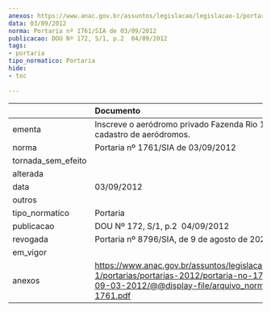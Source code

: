 ```yaml
---
anexos: https://www.anac.gov.br/assuntos/legislacao/legislacao-1/portarias/portarias-2012/portaria-no-1761-sia-de-09-03-2012/@@display-file/arquivo_norma/PA2012-1761.pdf
data: 03/09/2012
norma: Portaria nº 1761/SIA de 03/09/2012
publicacao: DOU Nº 172, S/1, p.2  04/09/2012
tags:
- portaria
tipo_normatico: Portaria
hide: 
- toc 
 
---
```


|                    | Documento                                                                                                                                                         |
|:-------------------|:------------------------------------------------------------------------------------------------------------------------------------------------------------------|
| ementa             | Inscreve o aeródromo privado Fazenda Rio 18 (PA) no cadastro de aeródromos.                                                                                       |
| norma              | Portaria nº 1761/SIA de 03/09/2012                                                                                                                                |
| tornada_sem_efeito |                                                                                                                                                                   |
| alterada           |                                                                                                                                                                   |
| data               | 03/09/2012                                                                                                                                                        |
| outros             |                                                                                                                                                                   |
| tipo_normatico     | Portaria                                                                                                                                                          |
| publicacao         | DOU Nº 172, S/1, p.2  04/09/2012                                                                                                                                  |
| revogada           | Portaria nº 8796/SIA, de 9 de agosto de 2022.                                                                                                                     |
| em_vigor           |                                                                                                                                                                   |
| anexos             | https://www.anac.gov.br/assuntos/legislacao/legislacao-1/portarias/portarias-2012/portaria-no-1761-sia-de-09-03-2012/@@display-file/arquivo_norma/PA2012-1761.pdf |